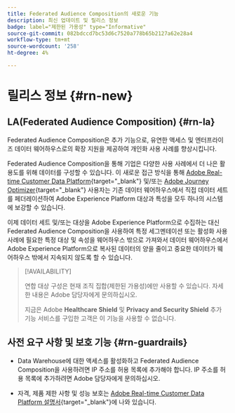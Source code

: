 ```yaml
---
title: Federated Audience Composition의 새로운 기능
description: 최신 업데이트 및 릴리스 정보
badge: label="제한된 가용성" type="Informative"
source-git-commit: 082bdccd7bc53d6c7520a778b65b2127a62e28a4
workflow-type: tm+mt
source-wordcount: '258'
ht-degree: 4%

---
```



# 릴리스 정보 {#rn-new}

## LA(Federated Audience Composition) {#rn-la}

Federated Audience Composition은 추가 기능으로, 유연한 액세스 및 엔터프라이즈 데이터 웨어하우스로의 확장 지원을 제공하여 개인화 사용 사례를 향상시킵니다.

Federated Audience Composition을 통해 기업은 다양한 사용 사례에서 더 나은 활용도를 위해 데이터를 구성할 수 있습니다. 이 새로운 접근 방식을 통해 [Adobe Real-time Customer Data Platform](https://experienceleague.adobe.com/en/docs/experience-platform/segmentation/home){target="_blank"} 및/또는 [Adobe Journey Optimizer](https://experienceleague.adobe.com/ko/docs/journey-optimizer/using/ajo-home){target="_blank"} 사용자는 기존 데이터 웨어하우스에서 직접 데이터 세트를 페더레이션하여 Adobe Experience Platform 대상과 특성을 모두 하나의 시스템에 보강할 수 있습니다.

이제 데이터 세트 및/또는 대상을 Adobe Experience Platform으로 수집하는 대신 Federated Audience Composition을 사용하여 특정 세그멘테이션 또는 활성화 사용 사례에 필요한 특정 대상 및 속성을 웨어하우스 밖으로 가져와서 데이터 웨어하우스에서 Adobe Experience Platform으로 복사된 데이터의 양을 줄이고 중요한 데이터가 웨어하우스 밖에서 지속되지 않도록 할 수 있습니다.


>[!AVAILABILITY]
>
>연합 대상 구성은 현재 조직 집합(제한된 가용성)에만 사용할 수 있습니다. 자세한 내용은 Adobe 담당자에게 문의하십시오.
>
>지금은 Adobe **Healthcare Shield** 및 **Privacy and Security Shield** 추가 기능 서비스를 구입한 고객은 이 기능을 사용할 수 없습니다.


## 사전 요구 사항 및 보호 기능 {#rn-guardrails}

* Data Warehouse에 대한 액세스를 활성화하고 Federated Audience Composition을 사용하려면 IP 주소를 허용 목록에 추가해야 합니다. IP 주소를 허용 목록에 추가하려면 Adobe 담당자에게 문의하십시오.

* 자격, 제품 제한 사항 및 성능 보호는 [Adobe Real-time Customer Data Platform 설명서](https://experienceleague.adobe.com/en/docs/experience-platform/profile/guardrails){target="_blank"}에 나와 있습니다.
